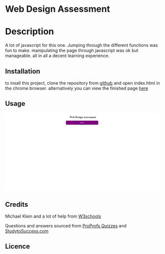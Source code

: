 # Web Design Assessment 

# Description
A lot of javascript for this one. Jumping through the different functions was fun to make. manipulating the page through javascript was ok but manageable. all in all a decent learning experience.

## Installation
to insall this project, clone the repository from [github](https://github.com/b0n3yard/Web_Design_Assessment) and open index.html in the chrome browser. alternatively you can view the finished page [here](https://b0n3yard.github.io/Web_Design_Assessment/)


## Usage
![Alt text]( ./assets/quiz-example.gif "example")
<!-- ![Alt text]( ./assets/correct-page.png "example")
![Alt text]( ./assets/incorrect-page.png "example")
![Alt text]( ./assets/info-enter.png "example")
![Alt text]( ./assets/scores-page.png "example") -->

## Credits
Michael Klein
and a lot of help from [W3schools](https://www.w3schools.com/js/default.asp)

Questions and answers sourced from [ProProfs Quizzes](https://www.proprofs.com/quiz-school/story.php?title=web-design-quiz_230d) and [StudytoSuccess.com](https://studytosuccess.in/web-designing-mcq/)

## Licence

